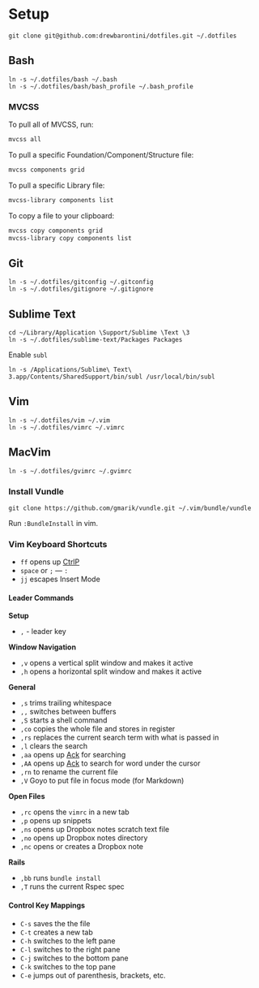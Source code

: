 Setup
=====

```
git clone git@github.com:drewbarontini/dotfiles.git ~/.dotfiles
```

Bash
----

```
ln -s ~/.dotfiles/bash ~/.bash
ln -s ~/.dotfiles/bash/bash_profile ~/.bash_profile
```

### MVCSS

To pull all of MVCSS, run:

```bash
mvcss all
```

To pull a specific Foundation/Component/Structure file:

```bash
mvcss components grid
```

To pull a specific Library file:

```bash
mvcss-library components list
```

To copy a file to your clipboard:

```bash
mvcss copy components grid
mvcss-library copy components list
```

Git
---

```
ln -s ~/.dotfiles/gitconfig ~/.gitconfig
ln -s ~/.dotfiles/gitignore ~/.gitignore
```

Sublime Text
------------

```
cd ~/Library/Application \Support/Sublime \Text \3
ln -s ~/.dotfiles/sublime-text/Packages Packages
```

Enable `subl`

```
ln -s /Applications/Sublime\ Text\ 3.app/Contents/SharedSupport/bin/subl /usr/local/bin/subl
```

Vim
---

```
ln -s ~/.dotfiles/vim ~/.vim
ln -s ~/.dotfiles/vimrc ~/.vimrc
```

MacVim
------

```
ln -s ~/.dotfiles/gvimrc ~/.gvimrc
```

### Install Vundle

```
git clone https://github.com/gmarik/vundle.git ~/.vim/bundle/vundle
```

Run `:BundleInstall` in vim.

### Vim Keyboard Shortcuts

- `ff` opens up [CtrlP](https://github.com/kien/ctrlp.vim)
- `space` or `;` &mdash; `:`
- `jj` escapes Insert Mode

#### Leader Commands

**Setup**

- `,` - leader key

**Window Navigation**

- `,v` opens a vertical split window and makes it active
- `,h` opens a horizontal split window and makes it active

**General**

- `,s` trims trailing whitespace
- `,,` switches between buffers
- `,S` starts a shell command
- `,co` copies the whole file and stores in register
- `,rs` replaces the current search term with what is passed in
- `,l` clears the search
- `,aa` opens up [Ack](https://github.com/mileszs/ack.vim) for searching
- `,AA` opens up [Ack](https://github.com/mileszs/ack.vim) to search for word under the cursor
- `,rn` to rename the current file
- `,V` Goyo to put file in focus mode (for Markdown)

**Open Files**

- `,rc` opens the `vimrc` in a new tab
- `,p` opens up snippets
- `,ns` opens up Dropbox notes scratch text file
- `,no` opens up Dropbox notes directory
- `,nc` opens or creates a Dropbox note

**Rails**

- `,bb` runs `bundle install`
- `,T` runs the current Rspec spec

#### Control Key Mappings

- `C-s` saves the the file
- `C-t` creates a new tab
- `C-h` switches to the left pane
- `C-l` switches to the right pane
- `C-j` switches to the bottom pane
- `C-k` switches to the top pane
- `C-e` jumps out of parenthesis, brackets, etc.
